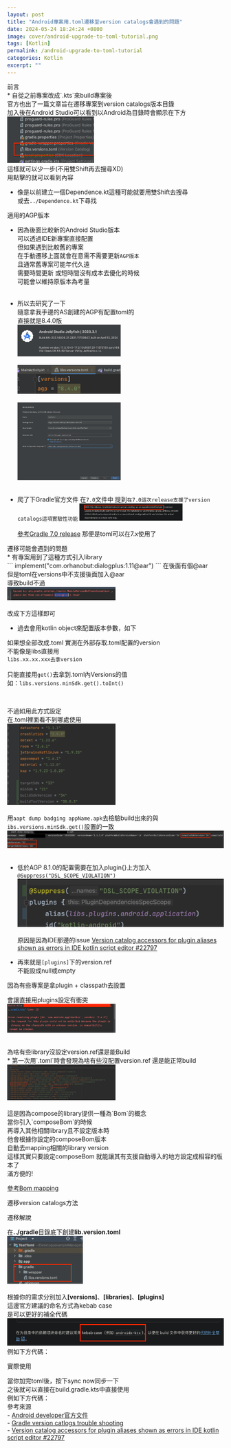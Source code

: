 ```yaml
---
layout: post
title: "Android專案用.toml遷移至version catalogs會遇到的問題"
date: 2024-05-24 18:24:24 +0800
image: cover/android-upgrade-to-toml-tutorial.png
tags: [Kotlin]
permalink: /android-upgrade-to-toml-tutorial
categories: Kotlin
excerpt: ""
---
```


<div class="c-border-content-title-4">前言</div>
* 自從之前專案改成`.kts`來build專案後<br>
官方也出了一篇文章旨在遷移專案到version catalogs版本目錄<br>
加入後在Android Studio可以看到以Android為目錄時會顯示在下方<br>
<img src="/images/toml/001.png" width="40%"><br>
這樣就可以少一步(不用雙Shift再去搜尋XD) <br>
用點擊的就可以看到內容 <br>

* 像是以前建立一個Dependence.kt這種可能就要用雙Shift去搜尋<br>
或去`../Dependence.kt`下尋找<br>

<div class="c-border-content-title-1">適用的AGP版本</div>

* 因為後面比較新的Android Studio版本<br>
可以透過IDE新專案直接配置<br>
但如果遇到比較舊的專案<br>
在手動遷移上面就會在意需不需要更新`AGP版本`<br>
且通常舊專案可能年代久遠<br>
需要時間更新 或短時間沒有成本去優化的時候<br>
可能會以維持原版本為考量<br><br>

* 所以去研究了一下<br>
隨意拿我手邊的AS創建的AGP有配置toml的<br>
直接就是8.4.0版<br>
<img src="/images/toml/002.png" width="50%"><br><br>
<img src="/images/toml/003.png" width="50%"><br><br>
<img src="/images/toml/004.png" width="50%"><br><br>

* 爬了下Gradle官方文件 在`7.0`文件中
提到`在7.0這次release支援了version catalogs這項實驗性功能`
<img src="/images/toml/005.png" width="50%"><br><br>
<a href="https://docs.gradle.org/7.0/release-notes.html">參考Gradle 7.0 release</a>
那便是toml可以在7.x使用了

<div class="c-border-content-title-1">遷移可能會遇到的問題</div>
* 有專案用到了這種方式引入library<br>
```
implement("com.orhanobut:dialogplus:1.11@aar")
```
在後面有個@aar<br>
但是toml在versions中不支援後面加入@aar<br>
導致build不過<br>
<img src="/images/toml/009.png" width="50%"><br><br>
改成下方這樣即可<br>
<script src="https://gist.github.com/KuanChunChen/c019662550b3ae9c8ab2a685ee3644a7.js"></script>

* 過去會用kotlin object來配置版本參數，如下<br>
<script src="https://gist.github.com/KuanChunChen/e529bd12f84310a4c1f05c237850f1ba.js"></script>
如果想全部改成.toml
實測在外部存取.toml配置的version<br>
不能像是libs直接用<br>
`libs.xx.xx.xxx去拿version`<br><br>
只能直接用`get()`去拿到.toml內Versions的值<br>
如：`libs.versions.minSdk.get().toInt()`<br>
<script src="https://gist.github.com/KuanChunChen/950ea155ac70ee87ce9b2060667027fa.js"></script><br>
不過如用此方式設定<br>
在.toml裡面看不到哪處使用<br>
<img src="/images/toml/013.png" width="50%"><br><br>
用`aapt dump badging appName.apk`去檢驗build出來的與`ibs.versions.minSdk.get()`設置的一致<br>
<img src="/images/toml/010.png" width="100%"><br><br>

* 低於AGP 8.1.0的配置需要在加入plugin{}上方加入`@Suppress("DSL_SCOPE_VIOLATION")`
<img src="/images/toml/012.png" width="100%"><br><br>
原因是因為IDE那邊的issue
<a href="https://github.com/gradle/gradle/issues/22797">Version catalog accessors for plugin aliases shown as errors in IDE kotlin script editor #22797</a>

* 再來就是`[plugins]`下的version.ref<br>
不能設成null或empty <br>

因為有些專案是拿plugin + classpath去設置
<script src="https://gist.github.com/KuanChunChen/d353a385e8942ba88259c2bbb4e03171.js"></script>
<script src="https://gist.github.com/KuanChunChen/29686a0a02bd225c08ca968011f87503.js"></script>
會讓直接用plugins設定有衝突<br>
<img src="/images/toml/011.png" width="50%"><br><br>

<div class="c-border-content-title-1">為啥有些library沒設定version.ref還是能Build</div>
* 第一次用`.toml`時會發現為啥有些沒配置version.ref
還是能正常build
<img src="/images/toml/014.png" width="50%"><br><br>
這是因為compose的library提供一種為`Bom`的概念<br>
當你引入`composeBom`的時候<br>
再導入其他相關library且不設定版本時<br>
他會根據你設定的composeBom版本<br>
自動去mapping相關的library version<br>
這樣其實只要設定composeBom 就能讓其有支援自動導入的地方設定成相容的版本了<br>
滿方便的!<br>


<a href="https://developer.android.com/develop/ui/compose/bom/bom-mapping">參考Bom mapping</a><br>
<div class="c-border-content-title-4">遷移version catalogs方法</div>
<div class = "table_container">
   <p>遷移解說</p>
  在<b>../gradle</b>目錄底下創建<b>lib.version.toml</b><br>
  <img src="/images/toml/006.png" width="35%"><br><br>
  根據你的需求分別加入<b>[versions]</b>、<b>[libraries]</b>、<b>[plugins]</b><br>
  這邊官方建議的命名方式為kebab case<br>
  是可以更好的補全代碼<br>
  <img src="/images/toml/008.png" width="100%">
  例如下方代碼：
</div>
<script src="https://gist.github.com/KuanChunChen/ca2178bad03c6ee04618a575a7751334.js"></script>

<div class = "table_container">
   <p>實際使用</p>
  當你加完toml後，按下sync now同步一下<br>
  之後就可以直接在build.gradle.kts中直接使用<br>
  例如下方代碼：<br>
</div>
<script src="https://gist.github.com/KuanChunChen/5be8ba888fa9e64287f8a33636fa533b.js"></script>
<div class="c-border-content-title-1">參考來源</div>
- <a href="https://developer.android.com/build/migrate-to-catalogs?hl=zh-cn#kts">Android developer官方文件</a><br>
- <a href="https://docs.gradle.org/7.5/userguide/version_catalog_problems.html#unsupported_format_version">Gradle version catlogs trouble shooting</a><br>
- <a href="https://github.com/gradle/gradle/issues/22797">Version catalog accessors for plugin aliases shown as errors in IDE kotlin script editor #22797</a><br>